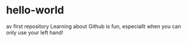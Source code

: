 # hello-world
av first repository 
Learning about Github is fun, especiallt when you can only use your left hand!
